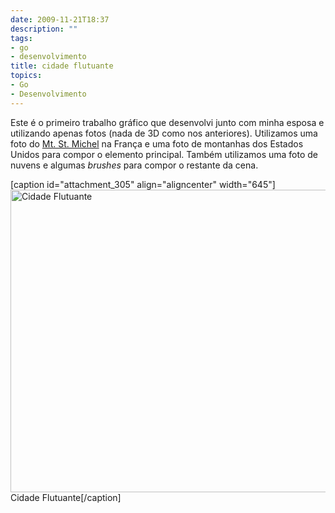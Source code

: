 ```yaml
---
date: 2009-11-21T18:37
description: ""
tags:
- go
- desenvolvimento
title: cidade flutuante
topics:
- Go
- Desenvolvimento
---
```


Este é o primeiro trabalho gráfico que desenvolvi junto com minha esposa e utilizando apenas fotos (nada de 3D como nos anteriores). Utilizamos uma foto do <a title="Mt. St. Michel" href="http://en.wikipedia.org/wiki/Mont_Saint-Michel" target="_blank">Mt. St. Michel</a> na França e uma foto de montanhas dos Estados Unidos para compor o elemento principal. Também utilizamos uma foto de nuvens e algumas <em>brushes</em> para compor o restante da cena.

[caption id="attachment_305" align="aligncenter" width="645"]<img class="size-large wp-image-305  " title="Cidade Flutuante, by Herbert e Ester" src="http://hgfischer.files.wordpress.com/2009/11/cidade-flutuante-by-herbert-e-ester.jpg?w=1024" alt="Cidade Flutuante" width="645" height="484" /> Cidade Flutuante[/caption]
